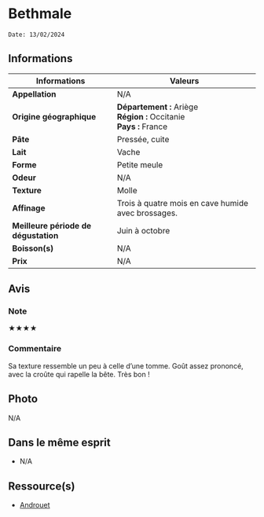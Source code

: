 # Bethmale
```
Date: 13/02/2024
```
## Informations

| Informations | Valeurs |
| ---- | ---- |
| **Appellation** | N/A |
| **Origine géographique** | **Département :** Ariège<br>**Région :** Occitanie<br>**Pays :** France |
| **Pâte** | Pressée, cuite |
| **Lait** | Vache |
| **Forme** | Petite meule |
| **Odeur** | N/A |
| **Texture** | Molle |
| **Affinage** | Trois à quatre mois en cave humide avec brossages. |
| **Meilleure période de dégustation** | Juin à octobre |
| **Boisson(s)** | N/A |
| **Prix** | N/A |

## Avis
### Note
★★★★

### Commentaire
Sa texture ressemble un peu à celle d’une tomme. Goût assez prononcé, avec la croûte qui rapelle la bête. Très bon !

## Photo
N/A

## Dans le même esprit
* N/A

## Ressource(s)
* [Androuet](http://www.androuet.com/Bethmale-200.html)